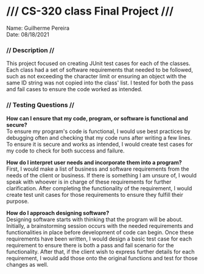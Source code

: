 # /// CS-320 class Final Project ///
Name: Guilherme Pereira
 <br>Date: 08/18/2021

### // Description //
This project focused on creating JUnit test cases for each of the classes. 
Each class had a set of software requirements that needed to be followed, 
such as not exceeding the character limit or ensuring an object with the 
same ID string was not copied into the class' list. I tested for both the
pass and fail cases to ensure the code worked as intended.

### // Testing Questions //

**How can I ensure that my code, program, or software is functional and secure?**<br>
To ensure my program's code is functional, I would use best practices by debugging often and checking that my code runs after writing a few lines. To ensure it is secure and works as intended, I would create test cases for my code to check for both success and failure.

**How do I interpret user needs and incorporate them into a program?**<br>
First, I would make a list of business and software requirements from the needs of the client or business. If there is something I am unsure of, I would speak with whoever is in charge of these requirements for further clarification. After completing the functionality of the requirement, I would create test unit cases for those requirements to ensure they fulfill their purpose.

**How do I approach designing software?**<br>
Designing software starts with thinking that the program will be about. Initially, a brainstorming session occurs with the needed requirements and functionalities in place before development of code can begin. Once these requirements have been written, I would design a basic test case for each requirement to ensure there is both a pass and fail scenario for the functionality. After that, if the client wish to express further details for each requirement, I would add those onto the original functions and test for those changes as well.

